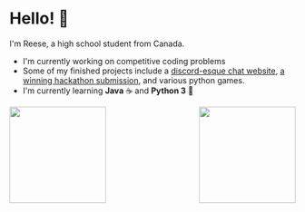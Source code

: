 # Hello! 👋
I'm Reese, a high school student from Canada.

- I'm currently working on competitive coding problems
- Some of my finished projects include a [discord-esque chat website](https://github.com/r-chong/chat), [a winning hackathon submission](https://devpost.com/software/quibble-g4tmov), and various python games.
- I'm currently learning **Java** ☕ and **Python 3** 🐍


 [<img align="left" src="https://github-readme-stats.vercel.app/api?username=r-chong&show_icons=true&count_private=true&hide_border=true&theme=github_dark" height="170" />](#)
 [<img align="right" src="https://github-readme-stats.vercel.app/api/top-langs/?username=r-chong&hide_border=true&layout=compact&theme=github_dark" height="170" />](#)
